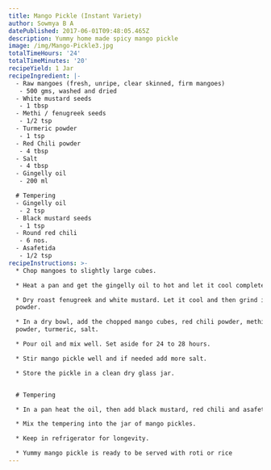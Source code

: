 ```yaml
---
title: Mango Pickle (Instant Variety)
author: Sowmya B A
datePublished: 2017-06-01T09:48:05.465Z
description: Yummy home made spicy mango pickle
image: /img/Mango-Pickle3.jpg
totalTimeHours: '24'
totalTimeMinutes: '20'
recipeYield: 1 Jar
recipeIngredient: |-
  - Raw mangoes (fresh, unripe, clear skinned, firm mangoes)
   - 500 gms, washed and dried
  - White mustard seeds
   - 1 tbsp
  - Methi / fenugreek seeds
   - 1/2 tsp
  - Turmeric powder
   - 1 tsp
  - Red Chili powder
   - 4 tbsp
  - Salt
   - 4 tbsp
  - Gingelly oil
   - 200 ml

  # Tempering
  - Gingelly oil
   - 2 tsp
  - Black mustard seeds
   - 1 tsp
  - Round red chili
   - 6 nos.
  - Asafetida
   - 1/2 tsp
recipeInstructions: >-
  * Chop mangoes to slightly large cubes.

  * Heat a pan and get the gingelly oil to hot and let it cool completely.

  * Dry roast fenugreek and white mustard. Let it cool and then grind it to fine
  powder.

  * In a dry bowl, add the chopped mango cubes, red chili powder, methi-mustard
  powder, turmeric, salt.

  * Pour oil and mix well. Set aside for 24 to 28 hours.

  * Stir mango pickle well and if needed add more salt.

  * Store the pickle in a clean dry glass jar.


  # Tempering

  * In a pan heat the oil, then add black mustard, red chili and asafetida.

  * Mix the tempering into the jar of mango pickles.

  * Keep in refrigerator for longevity.

  * Yummy mango pickle is ready to be served with roti or rice
---
```



